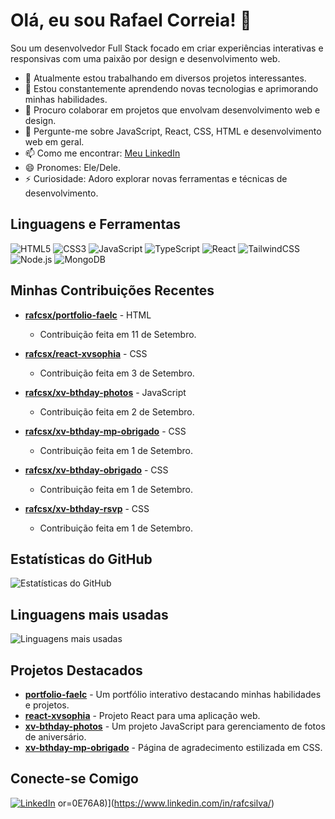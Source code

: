 # Olá, eu sou Rafael Correia! 👋

Sou um desenvolvedor Full Stack focado em criar experiências interativas e responsivas com uma paixão por design e desenvolvimento web.

- 🔭 Atualmente estou trabalhando em diversos projetos interessantes.
- 🌱 Estou constantemente aprendendo novas tecnologias e aprimorando minhas habilidades.
- 👯 Procuro colaborar em projetos que envolvam desenvolvimento web e design.
- 💬 Pergunte-me sobre JavaScript, React, CSS, HTML e desenvolvimento web em geral.
- 📫 Como me encontrar: [Meu LinkedIn](https://www.linkedin.com/in/rafcsilva/)
- 😄 Pronomes: Ele/Dele.
- ⚡ Curiosidade: Adoro explorar novas ferramentas e técnicas de desenvolvimento.

## Linguagens e Ferramentas

![HTML5](https://img.shields.io/badge/HTML5-000?style=for-the-badge&logo=html5&logoColor=E34F26)
![CSS3](https://img.shields.io/badge/CSS3-000?style=for-the-badge&logo=css3&logoColor=1572B6)
![JavaScript](https://img.shields.io/badge/JavaScript-000?style=for-the-badge&logo=javascript&logoColor=F7DF1E)
![TypeScript](https://img.shields.io/badge/TypeScript-000?style=for-the-badge&logo=typescript&logoColor=3178C6)
![React](https://img.shields.io/badge/React-000?style=for-the-badge&logo=react&logoColor=61DAFB)
![TailwindCSS](https://img.shields.io/badge/TailwindCSS-000?style=for-the-badge&logo=tailwind-css&logoColor=06B6D4)
![Node.js](https://img.shields.io/badge/Node.js-000?style=for-the-badge&logo=node.js&logoColor=339933)
![MongoDB](https://img.shields.io/badge/MongoDB-000?style=for-the-badge&logo=mongodb&logoColor=47A248)

## Minhas Contribuições Recentes

- **[rafcsx/portfolio-faelc](https://github.com/rafcsx/portfolio-faelc)** - HTML
  - Contribuição feita em 11 de Setembro.

- **[rafcsx/react-xvsophia](https://github.com/rafcsx/react-xvsophia)** - CSS
  - Contribuição feita em 3 de Setembro.

- **[rafcsx/xv-bthday-photos](https://github.com/rafcsx/xv-bthday-photos)** - JavaScript
  - Contribuição feita em 2 de Setembro.

- **[rafcsx/xv-bthday-mp-obrigado](https://github.com/rafcsx/xv-bthday-mp-obrigado)** - CSS
  - Contribuição feita em 1 de Setembro.

- **[rafcsx/xv-bthday-obrigado](https://github.com/rafcsx/xv-bthday-obrigado)** - CSS
  - Contribuição feita em 1 de Setembro.

- **[rafcsx/xv-bthday-rsvp](https://github.com/rafcsx/xv-bthday-rsvp)** - CSS
  - Contribuição feita em 1 de Setembro.

## Estatísticas do GitHub

![Estatísticas do GitHub](https://github-readme-stats.vercel.app/api?username=rafcsx&show_icons=true&theme=radical)

## Linguagens mais usadas

![Linguagens mais usadas](https://github-readme-stats.vercel.app/api/top-langs/?username=rafcsx&layout=compact&theme=radical)

## Projetos Destacados

- **[portfolio-faelc](https://github.com/rafcsx/portfolio-faelc)** - Um portfólio interativo destacando minhas habilidades e projetos.
- **[react-xvsophia](https://github.com/rafcsx/react-xvsophia)** - Projeto React para uma aplicação web.
- **[xv-bthday-photos](https://github.com/rafcsx/xv-bthday-photos)** - Um projeto JavaScript para gerenciamento de fotos de aniversário.
- **[xv-bthday-mp-obrigado](https://github.com/rafcsx/xv-bthday-mp-obrigado)** - Página de agradecimento estilizada em CSS.

## Conecte-se Comigo

[![LinkedIn](https://img.shields.io/badge/LinkedIn-000?style=for-the-badge&logo=linkedin&logoColor=0E76A8)](https://www.linkedin.com/in/rafcsilva/)
or=0E76A8)](https://www.linkedin.com/in/rafcsilva/)
